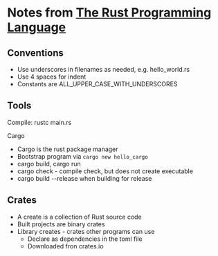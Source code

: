 # Notes from [The Rust Programming Language](https://doc.rust-lang.org/book/)


## Conventions

* Use underscores in filenames as needed, e.g. hello_world.rs
* Use 4 spaces for indent
* Constants are ALL_UPPER_CASE_WITH_UNDERSCORES


## Tools

Compile: rustc main.rs

Cargo

* Cargo is the rust package manager
* Bootstrap program via `cargo new hello_cargo`
* cargo build, cargo run
* cargo check - compile check, but does not create executable
* cargo build --release when building for release

## Crates

* A create is a collection of Rust source code
* Built projects are binary crates
* Library creates - crates other programs can use
    * Declare as dependencies in the toml file
    * Downloaded fron crates.io


